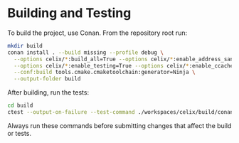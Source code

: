 # Building and Testing

To build the project, use Conan. From the repository root run:

```bash
mkdir build
conan install . --build missing --profile debug \
  --options celix/*:build_all=True --options celix/*:enable_address_sanitizer=True \
  --options celix/*:enable_testing=True --options celix/*:enable_ccache=True \
  --conf:build tools.cmake.cmaketoolchain:generator=Ninja \
  --output-folder build
```

After building, run the tests:

```bash
cd build
ctest --output-on-failure --test-command ./workspaces/celix/build/conanrun.sh
```

Always run these commands before submitting changes that affect the build or tests.
